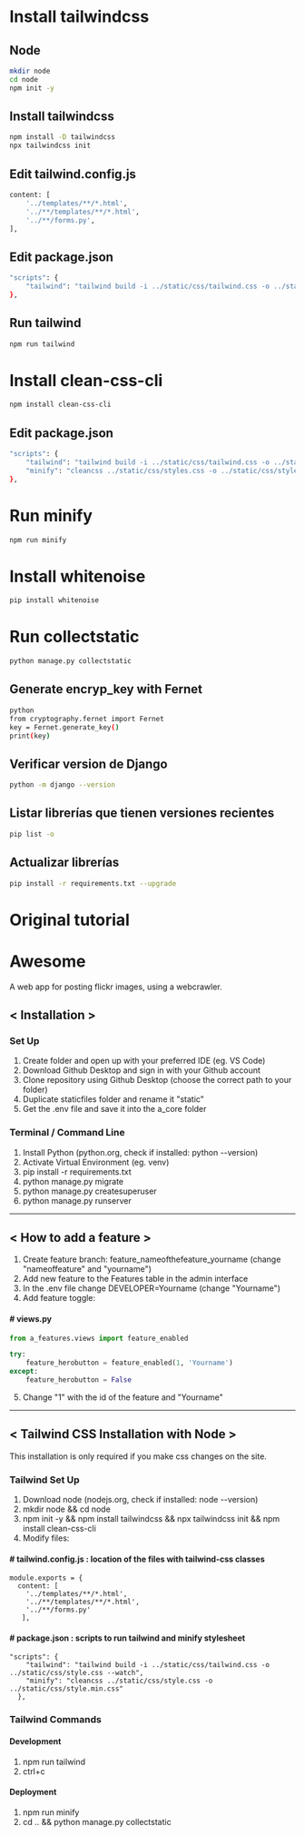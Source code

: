 # Install tailwindcss
## Node
```bash
mkdir node
cd node
npm init -y
```
## Install tailwindcss
```bash
npm install -D tailwindcss
npx tailwindcss init
```
## Edit tailwind.config.js
```bash
content: [
    '../templates/**/*.html',
    '../**/templates/**/*.html',
    '../**/forms.py',
],
```
## Edit package.json
```bash
"scripts": {
    "tailwind": "tailwind build -i ../static/css/tailwind.css -o ../static/css/styles.css --watch"
},
```
## Run tailwind
```bash
npm run tailwind
```
# Install clean-css-cli
```bash
npm install clean-css-cli
```
## Edit package.json
```bash
"scripts": {
    "tailwind": "tailwind build -i ../static/css/tailwind.css -o ../static/css/styles.css --watch",
    "minify": "cleancss ../static/css/styles.css -o ../static/css/styles.min.css"
},
```
# Run minify
```bash
npm run minify
```
# Install whitenoise
```bash
pip install whitenoise
```
# Run collectstatic
```bash
python manage.py collectstatic
```
## Generate encryp_key with Fernet
```bash
python
from cryptography.fernet import Fernet
key = Fernet.generate_key()
print(key)
```
## Verificar version de Django
```bash
python -m django --version
```
## Listar librerías que tienen versiones recientes
```bash
pip list -o
```
## Actualizar librerías
```bash
pip install -r requirements.txt --upgrade
```


# Original tutorial
# Awesome
A web app for posting flickr images, using a webcrawler.


## < Installation >

### Set Up
1. Create folder and open up with your preferred IDE (eg. VS Code)
2. Download Github Desktop and sign in with your Github account
3. Clone repository using Github Desktop (choose the correct path to your folder)
4. Duplicate staticfiles folder and rename it "static"
5. Get the .env file and save it into the a_core folder

### Terminal / Command Line
1. Install Python (python.org, check if installed: python --version)
2. Activate Virtual Environment (eg. venv)
3. pip install -r requirements.txt
4. python manage.py migrate
5. python manage.py createsuperuser
6. python manage.py runserver
  
  
---

    
## < How to add a feature >

1. Create feature branch: feature_nameofthefeature_yourname (change "nameoffeature" and "yourname")
2. Add new feature to the Features table in the admin interface
3. In the .env file change DEVELOPER=Yourname (change "Yourname") 
4. Add feature toggle: 
#### # views.py
```python
from a_features.views import feature_enabled

try: 
    feature_herobutton = feature_enabled(1, 'Yourname')
except:
    feature_herobutton = False
```
5. Change "1" with the id of the feature and "Yourname"
  
---
  
## < Tailwind CSS Installation with Node >

This installation is only required if you make css changes on the site.

### Tailwind Set Up 

1. Download node (nodejs.org, check if installed: node --version)
2. mkdir node && cd node
3. npm init -y && npm install tailwindcss && npx tailwindcss init && npm install clean-css-cli
4. Modify files:
#### # tailwind.config.js : location of the files with tailwind-css classes
```
module.exports = {
  content: [ 
    '../templates/**/*.html', 
    '../**/templates/**/*.html', 
    '../**/forms.py'
   ],
```
#### # package.json : scripts to run tailwind and minify stylesheet
```
"scripts": {
    "tailwind": "tailwind build -i ../static/css/tailwind.css -o ../static/css/style.css --watch",
    "minify": "cleancss ../static/css/style.css -o ../static/css/style.min.css"
  },
```

### Tailwind Commands 

#### Development
1. npm run tailwind
2. ctrl+c

#### Deployment
1. npm run minify
2. cd .. && python manage.py collectstatic